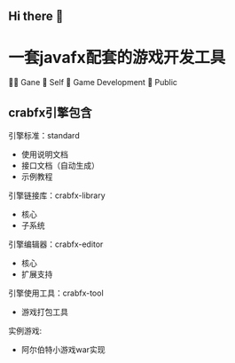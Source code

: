 ## Hi there 👋

# 一套javafx配套的游戏开发工具
🙋‍♀️ Gane
🌈 Self
🍿 Game Development
🧙 Public

## crabfx引擎包含

引擎标准：standard
- 使用说明文档
- 接口文档（自动生成）
- 示例教程

引擎链接库：crabfx-library
- 核心
- 子系统

引擎编辑器：crabfx-editor
- 核心
- 扩展支持

引擎使用工具：crabfx-tool
- 游戏打包工具

实例游戏:
- 阿尔伯特小游戏war实现
